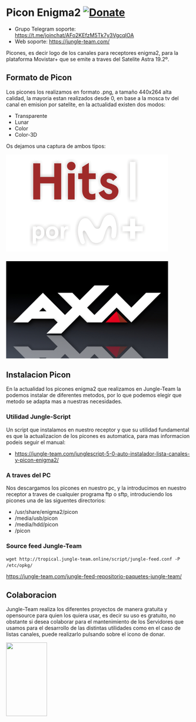 # Picon Enigma2 <a href="https://www.paypal.me/jungleteam" rel="nofollow"><img src="https://camo.githubusercontent.com/d5d24e33e2f4b6fe53987419a21b203c03789a8f/68747470733a2f2f696d672e736869656c64732e696f2f62616467652f446f6e6174652d50617950616c2d677265656e2e737667" alt="Donate" data-canonical-src="https://img.shields.io/badge/Donate-PayPal-green.svg" style="max-width:100%;"></a></h1>

* Grupo Telegram soporte: https://t.me/joinchat/AFo2KEfzM5Tk7y3VgcqIOA
* Web soporte: https://jungle-team.com/

Picones, es decir logo de los canales para receptores enigma2, para la plataforma Movistar+ que se emite a traves del Satelite Astra 19.2º.

## Formato de Picon

Los picones los realizamos en formato .png, a tamaño 440x264 alta calidad, la mayoria estan realizados desde 0, en base a la mosca tv del canal en emision por satelite, en la actualidad existen dos modos:

* Transparente
* Lunar
* Color
* Color-3D

Os dejamos una captura de ambos tipos:

<img src="https://raw.githubusercontent.com/jungla-team/Picon-enigma2-Movistar/main/jungle-picon-Movistar-Transparente/picon/1_0_19_78B6_3EC_1_C00000_0_0_0.png"><p></p><h3></h3><p></p> <img src="https://raw.githubusercontent.com/jungla-team/Picon-enigma2-Movistar/main/jungle-picon-movistar-lunar/picon/1_0_19_7856_41A_1_C00000_0_0_0.png"><p></p><h3></h3><p></p>

## Instalacion Picon

En la actualidad los picones enigma2 que realizamos en Jungle-Team la podemos instalar de diferentes metodos, por lo que podemos elegir que metodo se adapta mas a nuestras necesidades.

### Utilidad Jungle-Script

Un script que instalamos en nuestro receptor y que su utilidad fundamental es que la actualizacion de los picones es automatica, para mas informacion podeis seguir el manual:

* https://jungle-team.com/junglescript-5-0-auto-instalador-lista-canales-y-picon-enigma2/

### A traves del PC

Nos descargamos los picones en nuestro pc, y la introducimos en nuestro receptor a traves de cualquier programa ftp o sftp, introduciendo los picones una de las siguentes directorios:

* /usr/share/enigma2/picon
* /media/usb/picon
* /media/hdd/picon
* /picon

### Source feed Jungle-Team

```wget http://tropical.jungle-team.online/script/jungle-feed.conf -P /etc/opkg/```

https://jungle-team.com/jungle-feed-repositorio-paquetes-jungle-team/

## Colaboracion

Jungle-Team realiza los diferentes proyectos de manera gratuita y opensource para quien los quiera usar, es decir su uso es gratuito, no obstante si desea colaborar para el mantenimiento de los Servidores que usamos para el desarrollo de las distintas utilidades como en el caso de listas canales, puede realizarlo pulsando sobre el icono de donar.

<p><a href="https://www.paypal.me/jungleteam" target="_blank"><img alt="" src="https://i.ibb.co/tJw3h8L/donar.png" style="width: 111px; height: 200px;" /></a></p>
